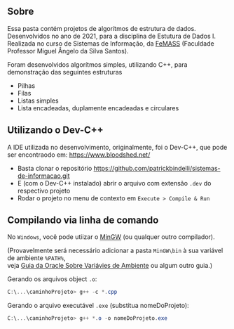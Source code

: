 ## Sobre

Essa pasta contém projetos de algorítmos de estrutura de dados.  
Desenvolvidos no ano de 2021, para a disciplina de Estutura de Dados I.  
Realizada no curso de Sistemas de Informação, da [FeMASS](https://macae.rj.gov.br/femass/conteudo/titulo/apresentacao) (Faculdade Professor Miguel Ângelo da Silva Santos).  

Foram desenvolvidos algorítmos simples, utilizando C++, para demonstração das seguintes estruturas
- Pilhas
- Filas
- Listas simples
- Lista encadeadas, duplamente encadeadas e circulares


## Utilizando o Dev-C++

A IDE utilizada no desenvolvimento, originalmente, foi o Dev-C++, que pode ser encontraodo em:
https://www.bloodshed.net/

- Basta clonar o repositório https://github.com/patrickbindelli/sistemas-de-informacao.git
- E (com o Dev-C++ instalado) abrir o arquivo com extensão `.dev` do respectivo projeto
- Rodar o projeto no menu de contexto em `Execute > Compile & Run`

## Compilando via linha de comando

No `Windows`, você pode utiizar o [MinGW](https://nuwen.net/mingw.html) (ou qualquer outro compilador).

(Provavelmente será necessário adicionar a pasta `MinGW\bin` à sua variável de ambiente `%PATH%`,  
veja [Guia da Oracle Sobre Variávies de Ambiente](https://docs.oracle.com/en/database/oracle/machine-learning/oml4r/1.5.1/oread/creating-and-modifying-environment-variables-on-windows.html)
ou algum outro guia.)

Gerando os arquivos object `.o`:

```powershell
C:\...\caminhoProjeto> g++ -c *.cpp
```

Gerando o arquivo executável `.exe` (substitua nomeDoProjeto):

```powershell
C:\...\caminhoProjeto> g++ *.o -o nomeDoProjeto.exe
```


